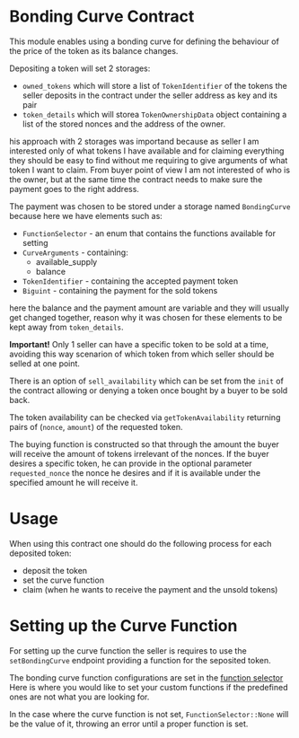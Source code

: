# Bonding Curve Contract

This module enables using a bonding curve for defining the behaviour of the price of the token as its balance changes.

Depositing a token will set 2 storages:
  - `owned_tokens` which will store a list of `TokenIdentifier` of the tokens the seller deposits in the contract under the seller address as key and its pair
  - `token_details` which will storea `TokenOwnershipData` object containing a list of the stored nonces and the address of the owner.
  
his approach with 2 storages was importand because as seller I am interested only of what tokens I have available and for claiming everything they should be easy to find without me requiring to give arguments of what token I want to claim. From buyer point of view I am not interested of who is the owner, but at the same time the contract needs to make sure the payment goes to the right address. 

The payment was chosen to be stored under a storage named `BondingCurve` because here we have elements such as:
  - `FunctionSelector` - an enum that contains the functions available for setting
  - `CurveArguments` - containing:
    - available_supply
    - balance
  - `TokenIdentifier` - containing the accepted payment token
  - `Biguint` - containing the payment for the sold tokens
  
here the balance and the payment amount are variable and they will usually get changed together, reason why it was chosen for these elements to be kept away from `token_details`.

**Important!** Only 1 seller can have a specific token to be sold at a time, avoiding this way scenarion of which token from which seller should be selled at one point.

There is an option of `sell_availability` which can be set from the `init` of the contract allowing or denying a token once bought by a buyer to be sold back.

The token availability can be checked via `getTokenAvailability` returning pairs of (`nonce`, `amount`) of the requested token.

The buying function is constructed so that through the amount the buyer will receive the amount of tokens irrelevant of the nonces. If the buyer desires a specific token, he can provide in the optional parameter `requested_nonce` the nonce he desires and if it is available under the specified amount he will receive it.

# Usage

When using this contract one should do the following process for each deposited token:
  - deposit the token
  - set the curve function
  - claim (when he wants to receive the payment and the unsold tokens)

# Setting up the Curve Function

For setting up the curve function the seller is requires to use the `setBondingCurve` endpoint providing a function for the seposited token.

The bonding curve function configurations are set in the [function selector](docs/selector.md)
Here is where you would like to set your custom functions if the predefined ones are not what you are looking for.

In the case where the curve function is not set, `FunctionSelector::None` will be the value of it, throwing an error until a proper function is set.
